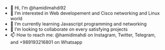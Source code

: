- 👋 Hi, I’m @hamidimahdi92
- 👀 I’m interested in Web developement and Cisco networking and Linux world
- 🌱 I’m currently learning Javascript programming and networking
- 💞️ I’m looking to collaborate on every satisfying projects
- 📫 How to reach me: @hamidimahdi on Instagram, Twitter, Telegram, and +989193216801 on Whatsapp

<!---
hamidimahdi92/hamidimahdi92 is a ✨ special ✨ repository because its `README.md` (this file) appears on your GitHub profile.
You can click the Preview link to take a look at your changes.
--->
